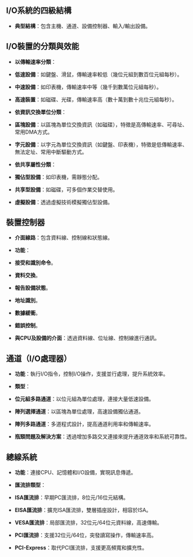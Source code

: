 ## I/O系統的四級結構
- **典型結構**：包含主機、通道、設備控制器、輸入/輸出設備。

## I/O裝置的分類與效能
- **以傳輸速率分類**：

 - **低速設備**：如鍵盤、滑鼠，傳輸速率較低（幾位元組到數百位元組每秒）。
 - **中速設備**：如印表機，傳輸速率中等（幾千到數萬位元組每秒）。
 - **高速裝置**：如磁碟、光碟，傳輸速率高（數十萬到數十兆位元組每秒）。

- **依資訊交換單位分類**：

 - **區塊設備**：以區塊為單位交換資訊（如磁碟），特徵是高傳輸速率、可尋址、常用DMA方式。
 - **字元設備**：以字元為單位交換資訊（如鍵盤、印表機），特徵是低傳輸速率、無法定址、常用中斷驅動方式。

- **依共享屬性分類**：

 - **獨佔型設備**：如印表機，需靜態分配。
 - **共享型設備**：如磁碟，可多個作業交替使用。
 - **虛擬設備**：透過虛擬技術模擬獨佔型設備。

## 裝置控制器
- **介面線路**：包含資料線、控制線和狀態線。

- **功能**：

 - **接受和識別命令**。
 - **資料交換**。
 - **報告設備狀態**。
 - **地址識別**。
 - **數據緩衝**。
 - **錯誤控制**。

- **與CPU及設備的介面**：透過資料線、位址線、控制線進行通訊。

## 通道（I/O處理器）
- **功能**：執行I/O指令，控制I/O操作，支援並行處理，提升系統效率。
- **類型**：

 - **位元組多路通道**：以位元組為單位處理，連接大量低速設備。
 - **陣列選擇通道**：以區塊為單位處理，高速設備獨佔通道。
 - **陣列多路通道**：多道程式設計，提高通道利用率和傳輸速率。
- **瓶頸問題及解決方案**：透過增加多路交叉連接來提升通道效率和系統可靠性。

## 總線系統
- **功能**：連接CPU、記憶體和I/O設備，實現訊息傳遞。
- **匯流排類型**：

 - **ISA匯流排**：早期PC匯流排，8位元/16位元結構。
 - **EISA匯流排**：擴充ISA匯流排，雙層插座設計，相容於ISA。
 - **VESA匯流排**：局部匯流排，32位元/64位元資料線，高速傳輸。
 - **PCI匯流排**：支援32位元/64位，突發讀寫操作，傳輸速率高。
 - **PCI-Express**：取代PCI匯流排，支援更高頻寬和擴充性。
